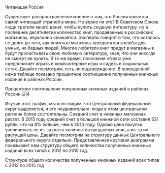 Читающая Россия

Существует распространенное мнение о том, что Россия является самой читающей страной в мире. Но верно ли это? В Советском Союзе люди тратили много денег, чтобы купить скудную литературу, но в последнее десятилетие количество книг, продаваемых в российских магазинах, неуклонно снижается. Эксперты говорят о том, что осталось не долго до того, как книжные магазины превратятся в клубы для умных, но бедных людей. Многие любители книг придут в магазины и будут пролистывать свою любимую литературу, зная, что они никогда не смогут ее купить. В то же время, поколение «Next» уже предпочитает играть в компьютерные игры и сидеть в социальных сетях. Давайте посмотрим, есть ли подтверждение. В приведенной ниже таблице показано процентное соотношение полученных книжных изданий в районах России.

Процентное соотношение полученных книжных изданий в районах России
![4](https://user-images.githubusercontent.com/44474528/47528291-77768d00-d8ad-11e8-94f0-a588f438b635.PNG)

Изучив этот график, мы ясно видим, что Центральный федеральный округ выделяется, и это неудивительно: люди в этом центральном регионе более состоятельны. Средний счет в книжных магазинах растет. В 2015 году средний счет в большой книжной сети составил 531 рубль, что на 8% больше, чем в 2014 году. Однако цена покупки увеличилась не из-за роста количества проданных книг, а из-за их растущей цены. Давайте посмотрим на структуру данных Центрального федерального округа отдельно. Представленная круговая диаграмма показывает нам структуру общего количества полученных книжных изданий всех типов с 2012 по 2015 год.

Структура общего количества полученных книжных изданий всех типов с 2012 по 2015 год
